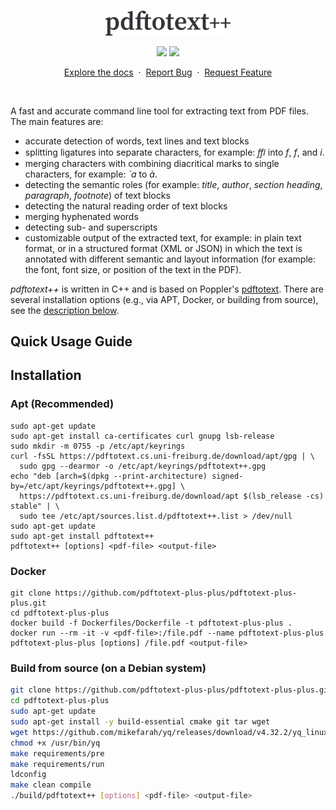<br/>
<p align="center">
  <a href="https://github.com/pdftotext-plus-plus/pdftotext-plus-plus">
    <img src="logo-2.png" alt="logo" width="200">
  </a>
</p>

<p align="center">
  <a href="https://github.com/pdftotext-plus-plus/pdftotext-plus-plus/actions/workflows/checkstyle.yml"><img src="https://github.com/pdftotext-plus-plus/pdftotext-plus-plus/actions/workflows/checkstyle.yml/badge.svg"></a>
  <a href="https://github.com/pdftotext-plus-plus/pdftotext-plus-plus/actions/workflows/unit_test.yml"><img src="https://github.com/pdftotext-plus-plus/pdftotext-plus-plus/actions/workflows/unit_test.yml/badge.svg"></a>
</p>

<p align="center">
  <a href="https://pdftotext.cs.uni-freiburg.de">Explore the docs</a>
  &nbsp·&nbsp
  <a href="https://github.com/pdftotext-plus-plus/pdftotext-plus-plus/issues">Report Bug</a>
  &nbsp·&nbsp
  <a href="https://github.com/pdftotext-plus-plus/pdftotext-plus-plus/issues">Request Feature</a>
</p>
<br>

A fast and accurate command line tool for extracting text from PDF files. The main features are:
* accurate detection of words, text lines and text blocks
* splitting ligatures into separate characters, for example: *ﬃ* into *f*, *f*, and *i*.
* merging characters with combining diacritical marks to single characters, for example: *`a* to *à*.
* detecting the semantic roles (for example: *title*, *author*, *section heading*, *paragraph*, *footnote*) of text blocks
* detecting the natural reading order of text blocks
* merging hyphenated words
* detecting sub- and superscripts
* customizable output of the extracted text, for example: in plain text format, or in a structured format (XML or JSON) in which the text is annotated with different semantic and layout information (for example: the font, font size, or position of the text in the PDF).

*pdftotext++* is written in C++ and is based on Poppler's <a href="https://github.com/pdftotext-plus-plus/pdftotext-plus-plus">pdftotext</a>.
There are several installation options (e.g., via APT, Docker, or building from source), see the [description below](#installation).

<!-- =========================================================================================== -->

## Quick Usage Guide

## Installation

### Apt (Recommended)
  ```
  sudo apt-get update
  sudo apt-get install ca-certificates curl gnupg lsb-release
  sudo mkdir -m 0755 -p /etc/apt/keyrings
  curl -fsSL https://pdftotext.cs.uni-freiburg.de/download/apt/gpg | \
    sudo gpg --dearmor -o /etc/apt/keyrings/pdftotext++.gpg
  echo "deb [arch=$(dpkg --print-architecture) signed-by=/etc/apt/keyrings/pdftotext++.gpg] \
    https://pdftotext.cs.uni-freiburg.de/download/apt $(lsb_release -cs) stable" | \
    sudo tee /etc/apt/sources.list.d/pdftotext++.list > /dev/null
  sudo apt-get update
  sudo apt-get install pdftotext++
  pdftotext++ [options] <pdf-file> <output-file>
  ```

### Docker
  ```
  git clone https://github.com/pdftotext-plus-plus/pdftotext-plus-plus.git
  cd pdftotext-plus-plus
  docker build -f Dockerfiles/Dockerfile -t pdftotext-plus-plus .
  docker run --rm -it -v <pdf-file>:/file.pdf --name pdftotext-plus-plus pdftotext-plus-plus [options] /file.pdf <output-file>
  ```

### Build from source (on a Debian system)

  ```bash
  git clone https://github.com/pdftotext-plus-plus/pdftotext-plus-plus.git
  cd pdftotext-plus-plus
  sudo apt-get update
  sudo apt-get install -y build-essential cmake git tar wget
  wget https://github.com/mikefarah/yq/releases/download/v4.32.2/yq_linux_amd64 -O /usr/bin/yq
  chmod +x /usr/bin/yq
  make requirements/pre
  make requirements/run
  ldconfig
  make clean compile
  ./build/pdftotext++ [options] <pdf-file> <output-file>
  ```
